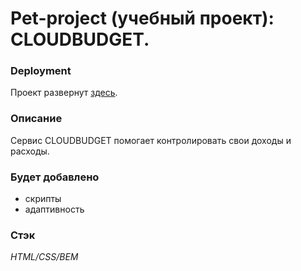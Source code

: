 # Pet-project (учебный проект): CLOUDBUDGET.

### Deployment
Проект развернут [здесь](https://roman178.github.io/cloudbudget/).

### Описание
Сервис CLOUDBUDGET помогает контролировать свои доходы и расходы.

### Будет добавлено
- скрипты
- адаптивность

### Стэк
_HTML/CSS/BEM_
